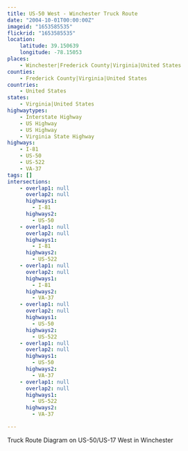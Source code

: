 ```yaml
---
title: US-50 West - Winchester Truck Route
date: "2004-10-01T00:00:00Z"
imageid: "1653585535"
flickrid: "1653585535"
location:
    latitude: 39.150639
    longitude: -78.15053
places:
    - Winchester|Frederick County|Virginia|United States
counties:
    - Frederick County|Virginia|United States
countries:
    - United States
states:
    - Virginia|United States
highwaytypes:
    - Interstate Highway
    - US Highway
    - US Highway
    - Virginia State Highway
highways:
    - I-81
    - US-50
    - US-522
    - VA-37
tags: []
intersections:
    - overlap1: null
      overlap2: null
      highways1:
        - I-81
      highways2:
        - US-50
    - overlap1: null
      overlap2: null
      highways1:
        - I-81
      highways2:
        - US-522
    - overlap1: null
      overlap2: null
      highways1:
        - I-81
      highways2:
        - VA-37
    - overlap1: null
      overlap2: null
      highways1:
        - US-50
      highways2:
        - US-522
    - overlap1: null
      overlap2: null
      highways1:
        - US-50
      highways2:
        - VA-37
    - overlap1: null
      overlap2: null
      highways1:
        - US-522
      highways2:
        - VA-37

---
```

Truck Route Diagram on US-50/US-17 West in Winchester
